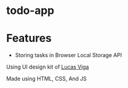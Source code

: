 # todo-app

# Features
- Storing tasks in Browser Local Storage API

Using UI design kit of [Lucas Viga](https://figma.com/community/file/1348652218299666548/todo-app)

Made using HTML, CSS, And JS
